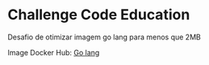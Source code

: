 # Challenge Code Education 

Desafio de otimizar imagem go lang para menos que 2MB

Image Docker Hub: [Go lang](https://hub.docker.com/r/joao74/codeeducation)